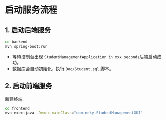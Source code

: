 # 启动服务流程

## 1. 启动后端服务
```zsh
cd backend
mvn spring-boot:run
```
- 等待控制台出现 `StudentManagementApplication in xxx seconds`后端启动成功。
- 数据库会自动初始化，执行 `Doc/Student.sql` 脚本。

## 2. 启动前端服务
新建终端
```zsh
cd frontend
mvn exec:java -Dexec.mainClass="com.ndky.StudentManagementGUI"
```

